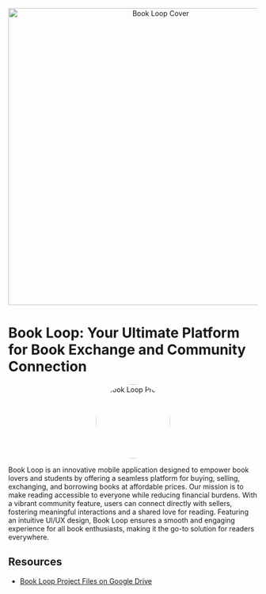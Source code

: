 <div align="center">
<img src="https://drive.google.com/uc?export=view&id=1Zsj52ZAxGgYUeWw2aah_49WtP-bXVjcQ" alt="Book Loop Cover" width="600"/>
</div>

# Book Loop: Your Ultimate Platform for Book Exchange and Community Connection

<div align="center">
<img src="https://drive.google.com/uc?export=view&id=1Zsj52ZAxGgYUeWw2aah_49WtP-bXVjcQ" alt="Book Loop Profile" width="150" style="border-radius: 50%;"/>
</div>

Book Loop is an innovative mobile application designed to empower book lovers and students by offering a seamless platform for buying, selling, exchanging, and borrowing books at affordable prices. Our mission is to make reading accessible to everyone while reducing financial burdens. With a vibrant community feature, users can connect directly with sellers, fostering meaningful interactions and a shared love for reading. Featuring an intuitive UI/UX design, Book Loop ensures a smooth and engaging experience for all book enthusiasts, making it the go-to solution for readers everywhere.

## Resources
- [Book Loop Project Files on Google Drive](https://drive.google.com/drive/u/0/mobile/folders/1W5vyp23oW_PRWl17UFUPEqCJ5qz8bx4l?usp=drive_link&pli=1)
